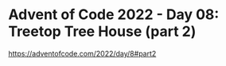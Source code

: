 # Advent of Code 2022 - Day 08: Treetop Tree House (part 2)

<https://adventofcode.com/2022/day/8#part2>
